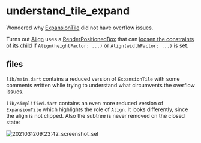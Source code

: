 # understand_tile_expand

Wondered why [ExpansionTile](https://github.com/flutter/flutter/blob/c5a4b4029c0798f37c4a39b479d7cb75daa7b05c/packages/flutter/lib/src/material/expansion_tile.dart#L30) did not have overflow issues.

Turns out [Align](https://github.com/flutter/flutter/blob/fa06b34024e84f4cba2b67f4c66c20297b4710de/packages/flutter/lib/src/widgets/basic.dart#L1891) uses a [RenderPositionedBox](https://github.com/flutter/flutter/blob/bd69fa59356d2d007730b83635f5cf99c032f94b/packages/flutter/lib/src/rendering/shifted_box.dart#L366) that can [loosen the constraints of its child](https://github.com/flutter/flutter/blob/bd69fa59356d2d007730b83635f5cf99c032f94b/packages/flutter/lib/src/rendering/shifted_box.dart#L430) if `Align(heightFactor: ...)` or `Align(widthFactor: ...)` is set.


## files
`lib/main.dart` contains a reduced version of `ExpansionTile` with some comments written while trying to understand what circumvents the overflow issues.

`lib/simplified.dart` contains an even more reduced version of `ExpansionTile` which highlights the role of `Align`.
It looks differently, since the align is not clipped.
Also the subtree is never removed on the closed state:

![2021031209:23:42_screenshot_sel](https://user-images.githubusercontent.com/24209580/110915948-90662880-8318-11eb-8435-4f18c4eab4f0.png)

